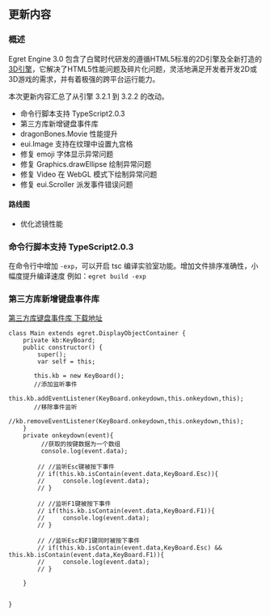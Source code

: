 ## 更新内容

### 概述

Egret Engine 3.0 包含了白鹭时代研发的遵循HTML5标准的2D引擎及全新打造的[3D引擎](https://github.com/egret-labs/egret-3d)，它解决了HTML5性能问题及碎片化问题，灵活地满足开发者开发2D或3D游戏的需求，并有着极强的跨平台运行能力。


本次更新内容汇总了从引擎 3.2.1 到 3.2.2 的改动。

* 命令行脚本支持 TypeScript2.0.3
* 第三方库新增键盘事件库
* dragonBones.Movie 性能提升
* eui.Image 支持在纹理中设置九宫格
* 修复 emoji 字体显示异常问题
* 修复 Graphics.drawEllipse 绘制异常问题
* 修复 Video 在 WebGL 模式下绘制异常问题
* 修复 eui.Scroller 派发事件错误问题

#### 路线图
* 优化滤镜性能


### 命令行脚本支持 TypeScript2.0.3

在命令行中增加 `-exp`，可以开启 tsc 编译实验室功能。增加文件排序准确性，小幅度提升编译速度例如：`egret build -exp`


### 第三方库新增键盘事件库

[第三方库键盘事件库 下载地址](https://github.com/egret-labs/egret-game-library/tree/master/keyboard)

~~~
class Main extends egret.DisplayObjectContainer {
    private kb:KeyBoard;
    public constructor() {
        super();
        var self = this;

       this.kb = new KeyBoard();
       //添加监听事件
       this.kb.addEventListener(KeyBoard.onkeydown,this.onkeydown,this);
       //移除事件监听
       //kb.removeEventListener(KeyBoard.onkeydown,this.onkeydown,this);
    }
    private onkeydown(event){
         //获取的按键数据为一个数组
         console.log(event.data);

        // //监听Esc键被按下事件
        // if(this.kb.isContain(event.data,KeyBoard.Esc)){
        //     console.log(event.data);
        // }

        // //监听F1键被按下事件
        // if(this.kb.isContain(event.data,KeyBoard.F1)){
        //     console.log(event.data);
        // }

        // //监听Esc和F1键同时被按下事件
        // if(this.kb.isContain(event.data,KeyBoard.Esc) && this.kb.isContain(event.data,KeyBoard.F1)){
        //     console.log(event.data);
        // }

    }


}
~~~